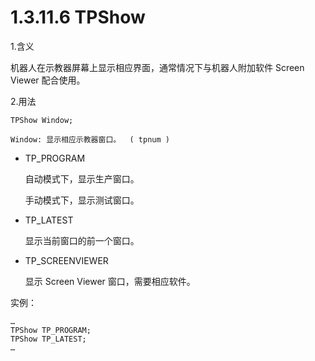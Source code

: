 # 1.3.11.6 TPShow

1.含义

机器人在示教器屏幕上显示相应界面，通常情况下与机器人附加软件 Screen Viewer 配合使用。

2.用法

```
TPShow Window;

Window:	显示相应示教器窗口。	( tpnum )
```

- TP_PROGRAM 

  自动模式下，显示生产窗口。

  手动模式下，显示测试窗口。

- TP_LATEST 

  显示当前窗口的前一个窗口。

- TP_SCREENVIEWER 

  显示 Screen Viewer 窗口，需要相应软件。

实例：

```
…
TPShow TP_PROGRAM;
TPShow TP_LATEST;
…
```

